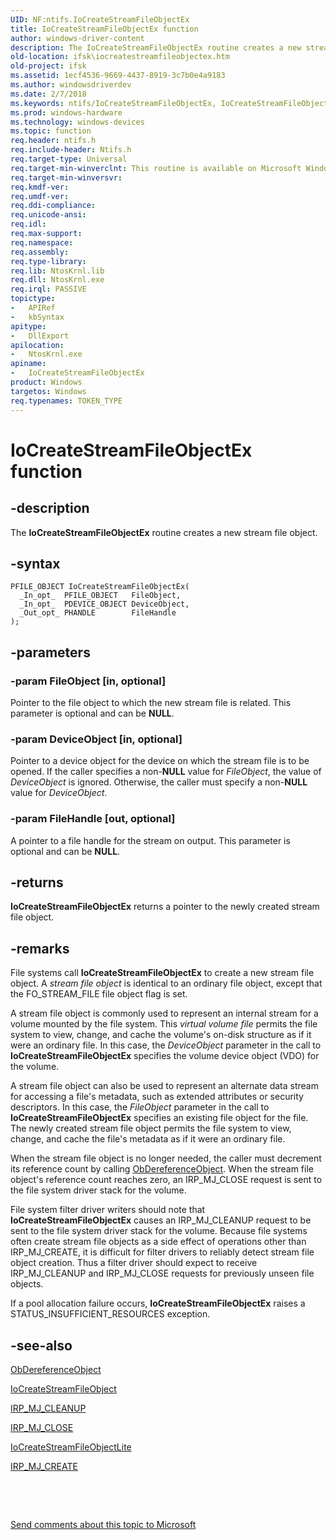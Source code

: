 ```yaml
---
UID: NF:ntifs.IoCreateStreamFileObjectEx
title: IoCreateStreamFileObjectEx function
author: windows-driver-content
description: The IoCreateStreamFileObjectEx routine creates a new stream file object.
old-location: ifsk\iocreatestreamfileobjectex.htm
old-project: ifsk
ms.assetid: 1ecf4536-9669-4437-8919-3c7b0e4a9183
ms.author: windowsdriverdev
ms.date: 2/7/2018
ms.keywords: ntifs/IoCreateStreamFileObjectEx, IoCreateStreamFileObjectEx, ioref_0c92890a-e4ae-4a25-b1cb-8097361674ee.xml, ifsk.iocreatestreamfileobjectex, IoCreateStreamFileObjectEx routine [Installable File System Drivers]
ms.prod: windows-hardware
ms.technology: windows-devices
ms.topic: function
req.header: ntifs.h
req.include-header: Ntifs.h
req.target-type: Universal
req.target-min-winverclnt: This routine is available on Microsoft Windows XP and later.
req.target-min-winversvr: 
req.kmdf-ver: 
req.umdf-ver: 
req.ddi-compliance: 
req.unicode-ansi: 
req.idl: 
req.max-support: 
req.namespace: 
req.assembly: 
req.type-library: 
req.lib: NtosKrnl.lib
req.dll: NtosKrnl.exe
req.irql: PASSIVE
topictype:
-	APIRef
-	kbSyntax
apitype:
-	DllExport
apilocation:
-	NtosKrnl.exe
apiname:
-	IoCreateStreamFileObjectEx
product: Windows
targetos: Windows
req.typenames: TOKEN_TYPE
---
```


# IoCreateStreamFileObjectEx function


## -description


The <b>IoCreateStreamFileObjectEx</b> routine creates a new stream file object. 


## -syntax


````
PFILE_OBJECT IoCreateStreamFileObjectEx(
  _In_opt_  PFILE_OBJECT   FileObject,
  _In_opt_  PDEVICE_OBJECT DeviceObject,
  _Out_opt_ PHANDLE        FileHandle
);
````


## -parameters




### -param FileObject [in, optional]

Pointer to the file object to which the new stream file is related. This parameter is optional and can be <b>NULL</b>. 


### -param DeviceObject [in, optional]

Pointer to a device object for the device on which the stream file is to be opened. If the caller specifies a non-<b>NULL</b> value for <i>FileObject</i>, the value of <i>DeviceObject</i> is ignored. Otherwise, the caller must specify a non-<b>NULL</b> value for <i>DeviceObject</i>. 


### -param FileHandle [out, optional]

A pointer to a file handle for the stream on output. This parameter is optional and can be <b>NULL</b>. 


## -returns



<b>IoCreateStreamFileObjectEx</b> returns a pointer to the newly created stream file object.




## -remarks



File systems call <b>IoCreateStreamFileObjectEx</b> to create a new stream file object. A <i>stream file object</i> is identical to an ordinary file object, except that the FO_STREAM_FILE file object flag is set. 

A stream file object is commonly used to represent an internal stream for a volume mounted by the file system. This <i>virtual volume file</i> permits the file system to view, change, and cache the volume's on-disk structure as if it were an ordinary file. In this case, the <i>DeviceObject</i> parameter in the call to <b>IoCreateStreamFileObjectEx</b> specifies the volume device object (VDO) for the volume. 

A stream file object can also be used to represent an alternate data stream for accessing a file's metadata, such as extended attributes or security descriptors. In this case, the <i>FileObject</i> parameter in the call to <b>IoCreateStreamFileObjectEx</b> specifies an existing file object for the file. The newly created stream file object permits the file system to view, change, and cache the file's metadata as if it were an ordinary file. 

When the stream file object is no longer needed, the caller must decrement its reference count by calling <a href="..\wdm\nf-wdm-obdereferenceobject.md">ObDereferenceObject</a>. When the stream file object's reference count reaches zero, an IRP_MJ_CLOSE request is sent to the file system driver stack for the volume. 

File system filter driver writers should note that <b>IoCreateStreamFileObjectEx</b> causes an IRP_MJ_CLEANUP request to be sent to the file system driver stack for the volume. Because file systems often create stream file objects as a side effect of operations other than IRP_MJ_CREATE, it is difficult for filter drivers to reliably detect stream file object creation. Thus a filter driver should expect to receive IRP_MJ_CLEANUP and IRP_MJ_CLOSE requests for previously unseen file objects. 

If a pool allocation failure occurs, <b>IoCreateStreamFileObjectEx</b> raises a STATUS_INSUFFICIENT_RESOURCES exception. 




## -see-also

<a href="..\wdm\nf-wdm-obdereferenceobject.md">ObDereferenceObject</a>



<a href="..\ntifs\nf-ntifs-iocreatestreamfileobject.md">IoCreateStreamFileObject</a>



<a href="https://msdn.microsoft.com/library/windows/hardware/ff548608">IRP_MJ_CLEANUP</a>



<a href="https://msdn.microsoft.com/library/windows/hardware/ff550720">IRP_MJ_CLOSE</a>



<a href="..\ntifs\nf-ntifs-iocreatestreamfileobjectlite.md">IoCreateStreamFileObjectLite</a>



<a href="https://msdn.microsoft.com/library/windows/hardware/ff548630">IRP_MJ_CREATE</a>



 

 

<a href="mailto:wsddocfb@microsoft.com?subject=Documentation%20feedback [ifsk\ifsk]:%20IoCreateStreamFileObjectEx routine%20 RELEASE:%20(2/7/2018)&amp;body=%0A%0APRIVACY STATEMENT%0A%0AWe use your feedback to improve the documentation. We don't use your email address for any other purpose, and we'll remove your email address from our system after the issue that you're reporting is fixed. While we're working to fix this issue, we might send you an email message to ask for more info. Later, we might also send you an email message to let you know that we've addressed your feedback.%0A%0AFor more info about Microsoft's privacy policy, see http://privacy.microsoft.com/en-us/default.aspx." title="Send comments about this topic to Microsoft">Send comments about this topic to Microsoft</a>

